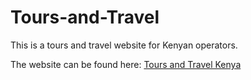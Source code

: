 # Tours-and-Travel
This is a tours and travel website for Kenyan operators. 

The website can be found here: [Tours and Travel Kenya](bit.ly/tntken)
